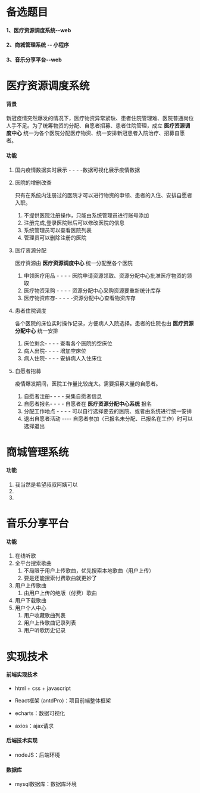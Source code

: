 # 备选题目

#### 1、医疗资源调度系统--web

#### 2、商城管理系统 -- 小程序

#### 3、音乐分享平台--web

# 医疗资源调度系统

#### 背景

新冠疫情突然爆发的情况下，医疗物资异常紧缺、患者住院管理难、医院普通岗位人手不足。为了统筹物资的分配、自愿者招募、患者住院管理，成立 **医疗资源调度中心** 统一为各个医院分配医疗物资、统一安排新冠患者入院治疗、招募自愿者。

#### 功能

1. 国内疫情数据实时展示 - - - -数据可视化展示疫情数据

2. 医院的增删改查

   只有在系统内注册过的医院才可以进行物资的申领、患者的入住、安排自愿者入职。

   1. 不提供医院注册操作，只能由系统管理员进行账号添加
   2. 注册完成,登录医院账后可以修改医院的信息
   3. 系统管理员可以查看医院列表
   4. 管理员可以删除注册的医院

3. 医疗资源分配

   医疗资源由 **医疗资源调度中心**  统一分配至各个医院

   1. 申领医疗用品 - - - - 医院申请资源领取、资源分配中心批准医疗物资的领取
   2. 医疗物资采购 - - - - 资源分配中心采购资源要重新统计库存
   3. 医疗物资库存- - - - -资源分配中心查看物资库存

4. 患者住院调度

   各个医院的床位实时操作记录，方便病人入院选择。患者的住院也由 **医疗资源分配中心** 统一安排

   1. 床位剩余- - - - 查看各个医院的空床位
   2. 病人出院- - - - 增加空床位
   3. 病人住院- - - - 安排病人入住床位

5. 自愿者招募

   疫情爆发期间，医院工作量比较庞大。需要招募大量的自愿者。

   1. 自愿者注册- - - - 采集自愿者信息
   2. 自愿者报名- - - - 自愿者在 **医疗资源分配中心系统** 报名
   3. 分配工作地点 - - - - 可以自行选择要去的医院、或者由系统进行统一安排
   4. 退出自愿者活动 ----  自愿者参加（已报名未分配、已报名在工作）时可以选择退出


# 商城管理系统

#### 功能

1. 我当然是希望叔叔阿姨可以
2.   
3. 

# 音乐分享平台

#### 功能

1. 在线听歌
2. 全平台搜索歌曲
   1. 不局限于用户上传歌曲，优先搜索本地歌曲（用户上传）
   2. 要是还能搜索付费歌曲就更妙了
3. 用户上传歌曲
   1. 由用户上传的绝版（付费）歌曲
4. 用户下载歌曲
5. 用户个人中心
   1. 用户收藏歌曲列表
   2. 用户上传歌曲记录列表
   3. 用户听歌历史记录



# 实现技术

#### 前端实现技术

+ html + css + javascript 

+ React框架 (antdPro)：项目前端整体框架

+ echarts：数据可视化
+ axios：ajax请求

#### 后端技术实现

+ nodeJS：后端环境
#### 数据库
+ mysql数据库：数据库环境